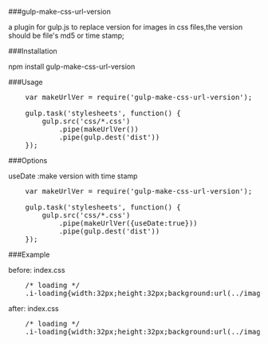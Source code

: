 ###gulp-make-css-url-version

a plugin for gulp.js to replace version for images in css files,the version should be file's md5 or time stamp;

###Installation

npm install gulp-make-css-url-version

###Usage

<pre>
    var makeUrlVer = require('gulp-make-css-url-version');

    gulp.task('stylesheets', function() {
        gulp.src('css/*.css')
            .pipe(makeUrlVer())
            .pipe(gulp.dest('dist'))
    });
</pre>

###Options

useDate :make version with time stamp

<pre>
    var makeUrlVer = require('gulp-make-css-url-version');

    gulp.task('stylesheets', function() {
        gulp.src('css/*.css')
            .pipe(makeUrlVer({useDate:true}))
            .pipe(gulp.dest('dist'))
    });
</pre>

###Example

before: index.css

<pre>
    /* loading */
    .i-loading{width:32px;height:32px;background:url(../images/loading.gif) no-repeat;}    
</pre>

after: index.css

<pre>
    /* loading */
    .i-loading{width:32px;height:32px;background:url(../images/loading.gif?v=Je0sUcMH0mhJPWdZdpHzXg%3D%3D) no-repeat}
</pre>




